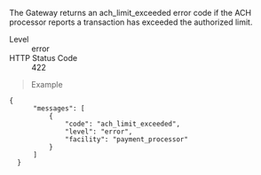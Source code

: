 <div class="method-area">
  <div class="method-copy">
    <div class="method-copy-padding">
      <p>The Gateway returns an <span class="code-green">ach_limit_exceeded</span> error code if the ACH processor reports
      a transaction has exceeded the authorized limit.</p>
      <dl class="dl-horizontal">
        <dt>Level</dt>
        <dd>error</dd>
        <dt>HTTP Status Code</dt>
        <dd>422</dd>
      </dl>
    </div>
  </div>
  <blockquote><p>Example</p></blockquote>

  <pre><code class="json">{
      "messages": [
          {
              "code": "ach_limit_exceeded",
              "level": "error",
              "facility": "payment_processor"
          }
      ]
  }</code>
  </pre>
</div>
